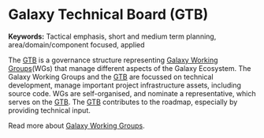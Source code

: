 # Galaxy Technical Board (GTB)

**Keywords:** Tactical emphasis, short and medium term planning, area/domain/component focused, applied

The [GTB](/community/governance/gtb/) is a governance structure representing [Galaxy Working Groups](/community/wg/)(WGs) that manage
different aspects of the Galaxy Ecosystem.
The Galaxy Working Groups and the [GTB](/community/governance/gtb/) are focussed on technical development, manage important project infrastructure assets,
including source code. WGs are self-organised, and nominate a representative, which serves on the [GTB](/community/governance/gtb/).
The [GTB](/community/governance/gtb/) contributes to the roadmap, especially by providing technical input.

Read more about [Galaxy Working Groups](/community/wg/).
